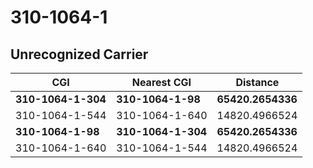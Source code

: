 # 310-1064-1
## Unrecognized Carrier


| CGI | Nearest CGI | Distance |
|-----|-------------|----------|
| **310-1064-1-304** | **310-1064-1-98** | **65420.2654336** |
| 310-1064-1-544 | 310-1064-1-640 | 14820.4966524 |
| **310-1064-1-98** | **310-1064-1-304** | **65420.2654336** |
| 310-1064-1-640 | 310-1064-1-544 | 14820.4966524 |
